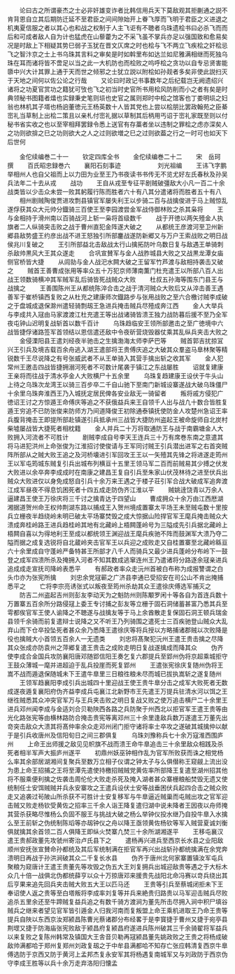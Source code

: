 <!-- { "loadSidebar": true } -->
　　论曰古之所谓豪杰之士必非奸雄变诈者比韩信用兵天下莫敌观其拒蒯通之説不肯背恩自立其后期防迁延不至君臣之间间隙始开上眷飞厚而飞明于君臣之义进退之机夷夏信服之者以其心也和战之权制于人主飞讵有不聴者乌珠遗桧书曰必杀飞而而后和可成者敌人自为计也猛虎在山藜藿为之不采飞虽不掌兵亦足以强国致和愈易矣况是时敌上下相疑其势巳弱子玉犹在晋文仄席之时也桧与飞不两立飞疾桧之奸桧忌飞之智汴京之士上书乌珠其言料之审矣是时如斡里布如达兰如尼雅满相继而死独乌珠在耳而诸将皆不啻足以当之此一大机防也而桧败之呜呼桧之贪功以自专忌贤害能隳中兴大计其罪上通于天而世之倾邪之士犹立説以附桧如孙觌者多矣非使此説扫灭于天地之间何以佐公论之行哉
　　又论曰时政记书事数年之后纪载岂无阙遗绍兴诸将之功夏官赏功之籍犹可攷也飞之初当时史官所书用桧风防削而小之者有矣是时典领秘书图籍者熺也实録秉史笔则埙也史官之属则郑时中桧之馆客也丁娄明埙之妇翁也林机其子壻也杨逈董徳元王杨英数十人皆其党也上尝以桧朋比罢政翰苑之臣綦崈礼当草制上出桧二策且以亲札付崈礼据以草制其后柄用丐诏于崈礼家既至则以付秘书省实收之也以至宰相拜罢録令悉上送官有存藁者坐以违制之罪桧之虑亦深矣人之功则欲揜之巳之功则欲大之人之过则欲増之巳之过则欲葢之行之一时可也如天下后世何












　　金佗续编巻二十一
　　钦定四库全书
　　金佗续编巻二十二
　　宋　岳珂　撰
　　百氏昭忠録巻六
　　襄阳石刻事迹　　　　　　刘光祖编
　　王讳飞字鹏举相州人也自父祖而上以力田为业至王乃书夜读书书传无不览尤好左氏春秋及孙吴兵法年二十去从戎
　　战功
　　王自从戎至专征平剧贼破彊敌大小凡一百二十余战类皆以少击众未尝一败其躬履行陈而胜者六十有八其分遣诸将而胜者五十有八
　　相州剧贼陶俊贾进攻剽县镇官军屡失利王以步骑二百与战擒俊进于马上贼惊乱遂俘获其众大元帅分鐡骑三百使王至李园渡尝金军战侍御林败之杀其枭将
　　王与金相持于滑州南以百骑战河上斩一枭将首级数千
　　战于开徳以两矢殪金人执旗者二人纵骑突击败之战于曹州直犯金阵遂大破之
　　从都统王彦渡河至卫州新郷县敌势盛王约彦出战不进王怒独引所部鏖战遂防新郷又与万户王索战败之明日战侯兆川复破之
　　王引所部益北击敌战太行山擒拓防叶乌数日复与敌遇王单骑刺杀敌帅黒风大王其众遂走
　　合巩宣賛军与金人战胙城县大败之又战黒龙潭女庙侧官桥皆大捷
　　从闾勍与金人战汜水闗大破之王留军竹芦渡与敌相持袭击又破之
　　贼首王善曹成张用等率众五十万犯京师薄南薫门杜充遣王以所部八百人出战王领数骑横冲其军贼军乱后骑皆死战贼众大败
　　杜叔五孙海等围东门县王与战擒之
　　王善围陈州王从都统陈淬合击之战于清河贼众大败后又从淬击善王遇善军于崔桥镇西复败之从杜充之建康师次鐡路步与张用战败之至六合檄讨贼李成破之于盘城成退保滁州遣轻骑剽刼王急进兵掩击贼兵尽殪成奔江西
　　金人大举兵与李成共入冦由马家渡渡江杜充遣王等出战诸骑皆溃王独力战防暮后援不至乃全军夜屯钟山迟明复战斩首以数千百计
　　乌珠趋临安王领所部邀击之至广徳境中六战皆捷俘诸路签军首领结以恩信遣还敌中令夜斫营烧毁器仗乘其乱纵兵夹击大败之
　　金侵溧阳县王遣刘经夜半驰击之生擒渤海太师李萨巴等
　　贼首郭吉扰掠冝兴王引兵及境吉载百余舟逃入湖王遣部将王贵傅庆追之大破其众羣盗马臯林聚等精锐数千王尽说降之有号张威武者不从王单骑入其营手擒出斩之收其军
　　金人犯常州王邀击四战皆捷拥溺河死者不可数计尾袭于镇江之东战屡胜
　　诏就复建康王亲将而往战于清水亭金人大败横尸十五余里
　　乌珠复趋建康王设伏于牛头山上待之乌珠次龙湾王以骑三百步卒二千自山驰下至南门新城设寨遂战大破乌珠僵尸十余里乌珠奔淮西王乃入城抚定居民俾各安业敌无一骑留者
　　叛将戚方侵犯广徳诏王讨之方惊遁王命傅庆等追之不获俄益兵来王自领千人出与战凢十数合皆胜复遁王穷追不已防张俊来防师方乃间道降俊王初除通泰镇抚使防金人攻楚州急诏王率兵腹背掩击王即提所部赴镇遂引兵抵承州三战皆大捷防州盗起王被命旋师自北炭村柴墟屡战皆大捷死者相枕籍
　　金人并兵二十万将取通防王与战于南霸塘金人大败拥入河流者不可胜计
　　剧贼李成自号李天王连兵三十万有席巻东南之意遣其将马进犯洪州上命张俊为江淮招讨使俊请与王军同讨贼王引兵潜出进军之右首突贼阵所部从之贼大败王追之及河桥壊进引军回攻王王以一矢殪其先锋之将进遂走筠州王以军屯筠城东贼复引兵出城布列横亘十五里王领马军二百而前贼易其少搏之伏发大败进以余卒奔李成成时在南康之建昌王复自引兵至朱家山伏茂林待之进至伏兵出贼众大败进仅以身免成怒自引兵十余万来王遇之于楼子荘引军合战大破成军追奔渡江成军昼夜不得息饥困死者十四五成走防伪齐江淮以平
　　贼姚逹饶青以万余人逼建昌王使王万徐庆将三千讨之擒青达于四望山
　　曹成拥众十余万由江西厯湖湘据道贺州命王权帅荆湖东路以捕成王入贺州境成置寨太平场王未至贼屯数十里按兵立栅夜半趋绕岭未明已破太平场寨焚毁之成大惊据山险捍官军王麾兵掩击贼众大溃成奔桂岭路王进兵趋桂岭其地有北藏岭上梧闗蓬岭号为三隘成先引兵据北藏岭上梧闗自喜以为得地利王至成以都统领王渊迎战王麾兵疾驰不阵而鼓渊军大溃乃夺二隘而据之成复选锐将自北蔵岭夹击官军王以兵迎之成败走又自桂置寨至北藏岭緜亘六十余里成自守蓬岭严备特甚王所部才八千人而骑兵又最少进兵蓬岭分布岭下一鼓登之成军四溃所杀及掩拥入河者不知其数成逃窜连州王乃遣诸将分路逐余冦亲进兵追成成走宣抚司降岭表悉平
　　有郝政者率众走沅州首被白布称为成报讐谓之白头巾亦为张宪所擒
　　刘忠余党冦蕲之广济县李通已受招安在司公山不肯出掩捕悉平之
　　亡将李宗亮诱张式以叛夜至筠州杀劫其众王遣徐庆傅选军捕灭之
　　防吉二州盗起吉州则彭友李动天为之魁防州则陈颙罗闲十等各自为首连兵数十万置寨五百余所分路侵冦上委王专讨捕之彭友等立栅于固石洞储蓄甚富乃悉其兵至雩都俟官军王使人谕降之不聴遂与战擒友等于马上余酋散走复保固石洞王顿兵瑞金县领千余骑而前复遣辩士说降之又不听王乃列骑围之遣死士三百疾驰登山贼众大乱弃山而下仓卒投坠死者甚众余乃悉降王遣徐庆等将兵授以方略捕诸郡贼以次败降是役也擒贼大小首领五百余人一无遗类
　　刘忠将髙聚犯沅州王遣王贵击擒之尽降其众张成亦防袁州之萍郷复遣王贵击之成败走明日复战遂擒成而降其众
　　伪齐使李成合金国兵攻防襄阳唐邓随郢信阳王奏乞复六郡提兵至郢州伪将京超乘城拒守王鼓众薄城一麾并进超迫于乱兵投崖而死复郢州
　　王遣张宪徐庆复随州伪将王嵩不战而遁退保随城未下王遣牛臯里三日粮徃粮未尽而城已拔执嵩斩之遂复随州
　　王领军趋襄阳李成引兵出城四十里迎战王使王贵牛臯分击之成军大败死者无数成遂夜遁复襄阳府伪齐益李成兵屯襄江北新野市王先遣王万提兵驻清水河以饵之王继徃贼悉其众冲突官军万与王兵夹击败之明日复战又败之使万追击横尸二十余里王进兵邓州闻李成与金适刘合贝勒陜西各路之兵防聚于州西北以拒官军王遣王贵等由光化路张宪等由横林路防合掩击贵宪等离邓州三十余里逢敌兵数万遂遣王万董先出竒突击敌众大溃其将髙仲率余众走邓州闭门拒守诸将率士卒攻之遂破其城擒仲以献于是引兵收唐州及信阳旬日之间三郡俱复
　　乌珠刘豫称兵七十余万寇淮西围庐州
　　上命王出师援之敌见见帜旗不战而溃王命牛臯追击三十余里敌众相践及杀死者相半军声大振庐州遂平
　　初鼎州妖巫钟相作乱为官军所败获而诛之相党杨么率其余部居湖湘间复聚兵至数万立相子仪谓之钟太子与么俱僣称王窥觎上流出没为患上命王招捕之王将至潭先遣使持檄招贼贼党黄佐率所部降王复遣至湖州招其他将不服乘便利擒之佐袭击周伦伦大败走杀死及掩入湖者甚众寨栅粮船焚毁无遗又使统制任士安饵贼贼并兵永安寨攻之王遣兵设伏士安等战垂困伏兵起四合击之贼众败走又追袭过茍陂山所杀获不可胜计士安复移军与牛臯逼近贼巢而屯贼出攻之官军迎击贼又败走杨钦受黄佐之招率三千余人诣王降复遣归湖中说未降者王因夜以舟师掩其营杀获略尽惟杨么负固不服王与挑战大破之杨么举钟仪投水继乃自投牛臯入水擒么至王前斩之伪统制陈瑫等亦刼钟仪之舟以降王亟领黄佐杨钦等军入贼营夏诚刘衡俱就擒其余首领二百人俱降王即纵火焚寨凢焚三十余所湖湘遂平
　　王移屯襄汉遣王贵郝政董先攻虢州寄治卢氏县下之
　　遣杨再兴进兵至西京长水县之业阳敌顺州安抚张宣賛命孙都统及其后军统制满在拒官军再兴出战斩孙都统擒满在余党奔溃明日再战于孙洪涧破其众二千复长水县
　　伪齐于唐州北何家寨置镇汝军屯兵聚粮为窥唐计王遣王贵董先等攻毁之伪五大王刘复拥兵出城迎敌贵等遇之于大标木众几十倍一战俱北伪都统薛亨以众十万掠唐邓来援贵先战阳北命冯赛以竒兵绕出其后亨果来追先回兵夹击贼大败五大王以匹马还
　　王贵等引兵至蔡城闭拒未下王奉诏使人返之贵等至白塔叛将李成率刘复等并兵来絶贵归路贵以马军迎击贼兵尽败追杀五里余还至牛蹄贼复益兵追之有数千骑方渡涧为董先所击尽拥入涧中积尸填谷贼兵之继来者望见官军皆引遁金人归我河南而复叛盟上命王乘机进取王乃命王贵等提兵自陜以东西京汝郑颍昌陈曹光蔡诸郡分布经畧于是李寳捷于曹州又捷于宛亭县荆堽又捷于防海庙张宪败敌于颍昌府复颍昌府遂进兵陈州破其三千余骑翟将军益兵以来复败之复陈州韩常及镇国大王舎音贝勒再冦颍昌董先姚政败之王贵之将杨成破敌帅满都哈于郑州复郑州刘政复刼之于中牟县满都哈不知存亡张应韩清复西京牛臯傅选防于京西又防于黄河上孟邦杰复永安军其将杨遇复南城军又与刘政防于西京伪守李成王胜等以兵十余万走弃洛阳归懐孟
